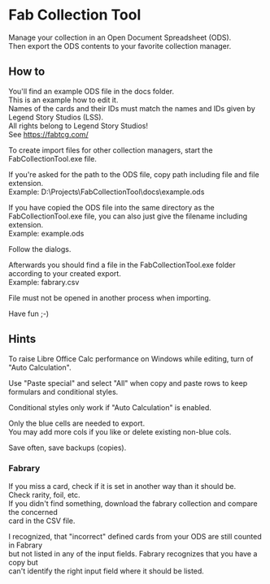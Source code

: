 # Fab Collection Tool

Manage your collection in an Open Document Spreadsheet (ODS).  
Then export the ODS contents to your favorite collection manager.

## How to

You'll find an example ODS file in the docs folder.  
This is an example how to edit it.  
Names of the cards and their IDs must match the names and IDs given 
by Legend Story Studios (LSS).  
All rights belong to Legend Story Studios!  
See https://fabtcg.com/

To create import files for other collection managers, start the 
FabCollectionTool.exe file.

If you're asked for the path to the ODS file, copy path 
including file and file extension.  
Example: D:\Projects\FabCollectionTool\docs\example.ods

If you have copied the ODS file into the same directory as the 
FabCollectionTool.exe file, you can also just give the filename including extension.  
Example: example.ods

Follow the dialogs.

Afterwards you should find a file in the FabCollectionTool.exe folder according to your 
created export.  
Example: fabrary.csv

File must not be opened in another process when importing.

Have fun ;-)

## Hints

To raise Libre Office Calc performance on Windows while editing, 
turn of "Auto Calculation".

Use "Paste special" and select "All" when copy and paste rows to keep formulars 
and conditional styles.

Conditional styles only work if "Auto Calculation" is enabled.

Only the blue cells are needed to export.  
You may add more cols if you like or delete existing non-blue cols.

Save often, save backups (copies).

### Fabrary

If you miss a card, check if it is set in another way than it should be.  
Check rarity, foil, etc.  
If you didn't find something, download the fabrary collection and compare the concerned  
card in the CSV file.  

I recognized, that "incorrect" defined cards from your ODS are still counted in Fabrary  
but not listed in any of the input fields. Fabrary recognizes that you have a copy but  
can't identify the right input field where it should be listed.